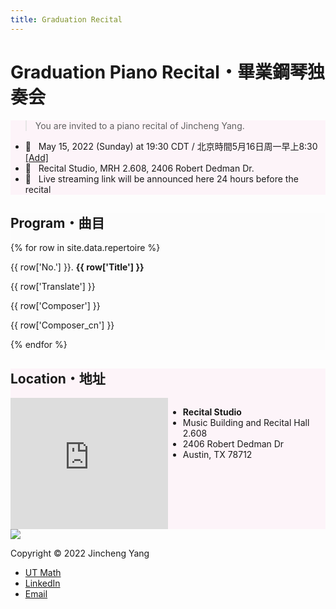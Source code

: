 ```yaml
---
title: Graduation Recital
---
```


<html>
<head>
<title>{{page.title}}</title>
<meta name="viewport" content="width=device-width, initial-scale=0.8">
<meta http-equiv="Content-Type" content="text/html; charset=UTF-8">
<link rel="stylesheet" type="text/css" href="/users/jcyang/css/recital.css">
</head>

<body>


<h1>Graduation Piano Recital・畢業鋼琴独奏会</h1>

<div style="background-color:#fdf4f9" id="info">
<div class="content" markdown="1">
<blockquote>You are invited to a piano recital of Jincheng Yang.</blockquote>

* 📅 &nbsp; May 15, 2022 (Sunday) at 19:30 CDT / 北京時間5月16日周一早上8:30 [[Add]](/users/jcyang/assets/files/recital.ics)
* 📍 &nbsp; Recital Studio, MRH 2.608, 2406 Robert Dedman Dr.
* 🔗 &nbsp; Live streaming link will be announced here 24 hours before the recital

</div>
</div>

<div style="background-color:#fcfcfc" id="program">
<div class="content">

<h2>Program・曲目</h2>

{% for row in site.data.repertoire %}
<p class='title'>
{{ row['No.'] }}. <b>{{ row['Title'] }}</b>
</p>
<p class='translate'>{{ row['Translate'] }}</p>
<p class='composer'>{{ row['Composer'] }}</p>
<p class='composer_cn'>{{ row['Composer_cn'] }}</p>
{% endfor %}

</div>
</div>

<div style="background-color:#fdf4f9" id="address">
<div class="content" markdown="1">

## Location・地址

<div style="display:grid;grid-template-columns: 1fr 1fr;grid-template-rows:15em;grid-template-areas:'map text'" markdown="1">
<iframe src="https://www.google.com/maps/embed?pb=!1m18!1m12!1m3!1d215.32714635339127!2d-97.73060517844304!3d30.28738965154808!2m3!1f0!2f0!3f0!3m2!1i1024!2i768!4f13.1!3m3!1m2!1s0x8644b590064328db%3A0x91e0897277a94cc2!2sRecital%20Studio!5e0!3m2!1sen!2sus!4v1651427348198!5m2!1sen!2sus" style="border:0;" allowfullscreen="" height="100%" width="100%" loading="lazy" referrerpolicy="no-referrer-when-downgrade"></iframe>

* __Recital Studio__
* Music Building and Recital Hall 2.608
* 2406 Robert Dedman Dr
* Austin, TX 78712

</div>

</div>
</div>

<footer>
<div id="footer-container">
<a href="https://www.utexas.edu"><img id="logo" src="https://www.utexas.edu/sites/all/themes/utexas/img/general/logo.svg"></a>
<p id="copyright">Copyright © 2022 Jincheng Yang</p>
<ul>
<li id="utmath"><a href="https://www.ma.utexas.edu/">UT Math</a></li>
<li><a href="https://www.linkedin.com/in/jincheng-yang/">LinkedIn</a></li>
<!-- <li><a href="https://github.com/jincheng-yang">GitHub</a></li> -->
<li><a href="mailto:jcyang@math.utexas.edu">Email</a></li>
</ul>
</div>
</footer>

</body>
</html>